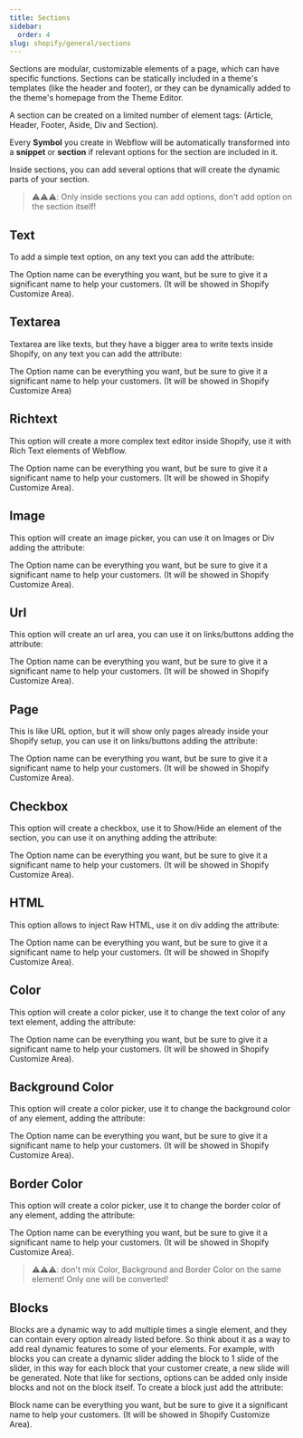 ```yaml
---
title: Sections
sidebar:
  order: 4
slug: shopify/general/sections
---
```


Sections are modular, customizable elements of a page, which can have specific functions. Sections can be statically included in a theme's templates (like the header and footer), or they can be dynamically added to the theme's homepage from the Theme Editor.

A section can be created on a limited number of element tags: (Article, Header, Footer, Aside, Div and Section).

Every **Symbol** you create in Webflow will be automatically transformed into a **snippet** or **section** if relevant options for the section are included in it.

Inside sections, you can add several options that will create the dynamic parts of your section.

> ⚠️⚠️⚠️: Only inside sections you can add options, don't add option on the section itself!

## Text
To add a simple text option, on any text you can add the attribute:

<custom-attribute dynamic name="option:text" value="option name"></custom-attribute>

The Option name can be everything you want, but be sure to give it a significant name to help your customers. (It will be showed in Shopify Customize Area).

## Textarea
Textarea are like texts, but they have a bigger area to write texts inside Shopify, on any text you can add the attribute:

<custom-attribute dynamic name="option:textarea" value="option name"></custom-attribute>

The Option name can be everything you want, but be sure to give it a significant name to help your customers. (It will be showed in Shopify Customize Area)

## Richtext
This option will create a more complex text editor inside Shopify, use it with Rich Text elements of Webflow.

<custom-attribute dynamic name="option:richtext" value="option name"></custom-attribute>

The Option name can be everything you want, but be sure to give it a significant name to help your customers. (It will be showed in Shopify Customize Area).

## Image
This option will create an image picker, you can use it on Images or Div adding the attribute:

<custom-attribute dynamic name="option:image" value="option name"></custom-attribute>

The Option name can be everything you want, but be sure to give it a significant name to help your customers. (It will be showed in Shopify Customize Area).

## Url
This option will create an url area, you can use it on links/buttons adding the attribute:

<custom-attribute dynamic name="option:url" value="option name"></custom-attribute>

The Option name can be everything you want, but be sure to give it a significant name to help your customers. (It will be showed in Shopify Customize Area).

## Page
This is like URL option, but it will show only pages already inside your Shopify setup, you can use it on links/buttons adding the attribute:

<custom-attribute dynamic name="option:page" value="option name"></custom-attribute>

The Option name can be everything you want, but be sure to give it a significant name to help your customers. (It will be showed in Shopify Customize Area).

## Checkbox
This option will create a checkbox, use it to Show/Hide an element of the section, you can use it on anything adding the attribute:

<custom-attribute dynamic name="option:checkbox" value="option name"></custom-attribute>

The Option name can be everything you want, but be sure to give it a significant name to help your customers. (It will be showed in Shopify Customize Area).

## HTML
This option allows to inject Raw HTML, use it on div adding the attribute:

<custom-attribute dynamic name="option:html" value="option name"></custom-attribute>

The Option name can be everything you want, but be sure to give it a significant name to help your customers. (It will be showed in Shopify Customize Area).

## Color
This option will create a color picker, use it to change the text color of any text element, adding the attribute:

<custom-attribute dynamic name="option:color" value="option name"></custom-attribute>

The Option name can be everything you want, but be sure to give it a significant name to help your customers. (It will be showed in Shopify Customize Area).

## Background Color
This option will create a color picker, use it to change the background color of any element, adding the attribute:

<custom-attribute dynamic name="option:bgcolor" value="option name"></custom-attribute>

The Option name can be everything you want, but be sure to give it a significant name to help your customers. (It will be showed in Shopify Customize Area).

## Border Color
This option will create a color picker, use it to change the border color of any element, adding the attribute:

<custom-attribute dynamic name="option:brcolor" value="option name"></custom-attribute>

The Option name can be everything you want, but be sure to give it a significant name to help your customers. (It will be showed in Shopify Customize Area).

> ⚠️⚠️⚠️: don't mix Color, Background and Border Color on the same element! Only one will be converted!

## Blocks
Blocks are a dynamic way to add multiple times a single element, and they can contain every option already listed before. So think about it as a way to add real dynamic features to some of your elements. For example, with blocks you can create a dynamic slider adding the block to 1 slide of the slider, in this way for each block that your customer create, a new slide will be generated. Note that like for sections, options can be added only inside blocks and not on the block itself. To create a block just add the attribute:

<custom-attribute dynamic name="block" value="block name"></custom-attribute>

Block name can be everything you want, but be sure to give it a significant name to help your customers. (It will be showed in Shopify Customize Area).
